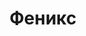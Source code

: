 --- 
title: "Феникс" 
site: "" 
town: "Алушта" 
tel: ["+380 (6560) 2-54-74, +380 (67) 952-03-17, +380 (50) 105-63-62"] 
address: "Крым, Алушта, ул. Багликова, 4" 
mail: "" 
--- 